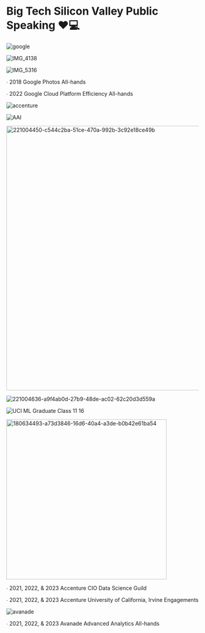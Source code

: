 # Big Tech Silicon Valley Public Speaking ❤️💻
![google](https://user-images.githubusercontent.com/19508013/231303535-926f9ad2-4ca0-40d9-92d1-b43f27510533.png)

![IMG_4138](https://github.com/shawna-tuli-silicon-valley/big-tech-silicon-valley-public-speaking/assets/19508013/994b26dd-b5e1-471d-bae8-766427b81664)

![IMG_5316](https://github.com/shawna-tuli-silicon-valley/big-tech-silicon-valley-public-speaking/assets/19508013/d5c0b21a-7862-457c-ab13-0a5d43848e0a)

∙ 2018 Google Photos All-hands

∙ 2022 Google Cloud Platform Efficiency All-hands

![accenture](https://user-images.githubusercontent.com/19508013/231303572-253c4714-675c-4de9-9d99-48d5df1342e5.jpeg)

![AAI](https://user-images.githubusercontent.com/19508013/231303578-d3bfbc48-01af-4446-8f77-0e00edeee051.png)

<img width="694" alt="221004450-c544c2ba-51ce-470a-992b-3c92e18ce49b" src="https://user-images.githubusercontent.com/19508013/231307217-7732ec71-0889-4735-a96e-c99a1cdc2006.png">

![221004636-a9f4ab0d-27b9-48de-ac02-62c20d3d559a](https://user-images.githubusercontent.com/19508013/231307203-55163f79-a704-40b4-850b-e6a1816f0087.jpg)

![UCI ML Graduate Class 11 16](https://github.com/shawna-tuli-silicon-valley/big-tech-silicon-valley-public-speaking/assets/19508013/65335390-25d4-4dca-bb7e-73590db6d8ee)

<img width="420" alt="180634493-a73d3846-16d6-40a4-a3de-b0b42e61ba54" src="https://user-images.githubusercontent.com/19508013/231304560-e377a70d-d1e0-477c-bf8c-aabf1b6c9876.png">

∙ 2021, 2022, & 2023 Accenture CIO Data Science Guild

∙ 2021, 2022, & 2023 Accenture University of California, Irvine  Engagements 

![avanade](https://user-images.githubusercontent.com/19508013/231303683-3fe673ad-da86-45d4-a4df-a64f9b251e32.png)

∙ 2021, 2022, & 2023 Avanade Advanced Analytics All-hands
